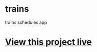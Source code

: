 # trains
trains schedules app

# <a href="https://trains-nahueltau.netlify.app/">View this project live</a>
